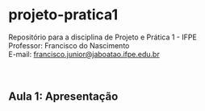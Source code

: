 # projeto-pratica1
Repositório para a disciplina de Projeto e Prática 1 - IFPE <br/>
Professor: Francisco do Nascimento<br/>
E-mail: francisco.junior@jaboatao.ifpe.edu.br<br/>
<br/><br/>
<h2>Aula 1: Apresentação</h2>
